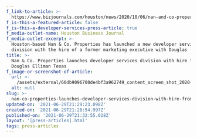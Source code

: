 ```yaml
---
f_link-to-article: >-
  https://www.bizjournals.com/houston/news/2020/10/06/nan-and-co-properties-developer-services.html
f_is-this-a-featured-article: false
f_is-this-a-developer-services-press-article: true
f_media-outlet-name: Houston Business Journal
f_media-outlet-excerpt: >-
  Houston-based Nan & Co. Properties has launched a new developer services
  division with the hire of a former marketing executive with Douglas
title: >-
  Nan & Co. Properties launches developer services division with hire from
  Douglas Elliman Texas
f_image-or-screenshot-of-article:
  url: >-
    /assets/external/60db9096700de4bf3a962749_content_screen_shot_2020-11-12_at_12.30.42_AM.png
  alt: null
slug: >-
  nan-co-properties-launches-developer-services-division-with-hire-from-douglas-elliman-texas
updated-on: '2021-06-29T21:29:23.098Z'
created-on: '2021-06-29T21:28:54.997Z'
published-on: '2021-06-29T21:32:55.028Z'
layout: '[press-articles].html'
tags: press-articles
---
```



